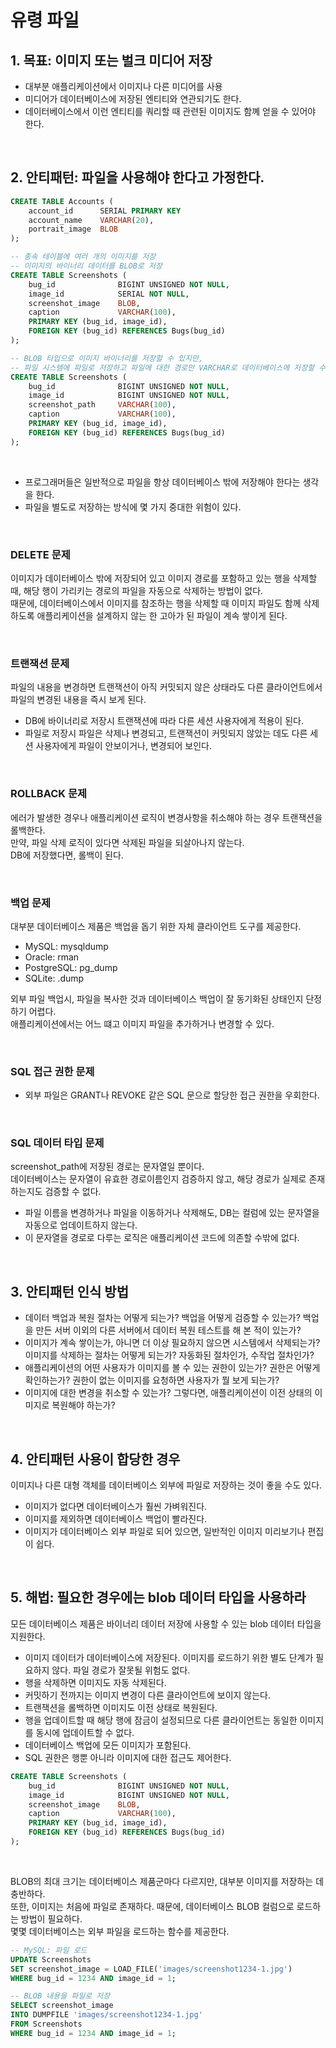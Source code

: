 # 유령 파일

## 1. 목표: 이미지 또는 벌크 미디어 저장

 - 대부분 애플리케이션에서 이미지나 다른 미디어를 사용
 - 미디어가 데이터베이스에 저장된 엔티티와 연관되기도 한다.
 - 데이터베이스에서 이런 엔티티를 쿼리할 때 관련된 이미지도 함꼐 얻을 수 있어야 한다.

<br/>

## 2. 안티패턴: 파일을 사용해야 한다고 가정한다.

```sql
CREATE TABLE Accounts (
    account_id      SERIAL PRIMARY KEY
    account_name    VARCHAR(20),
    portrait_image  BLOB
);

-- 종속 테이블에 여러 개의 이미지를 저장
-- 이미지의 바이너리 데이터를 BLOB로 저장
CREATE TABLE Screenshots (
    bug_id              BIGINT UNSIGNED NOT NULL,
    image_id            SERIAL NOT NULL,
    screenshot_image    BLOB,
    caption             VARCHAR(100),
    PRIMARY KEY (bug_id, image_id),
    FOREIGN KEY (bug_id) REFERENCES Bugs(bug_id)
);

-- BLOB 타입으로 이미지 바이너리를 저장할 수 있지만,
-- 파일 시스템에 파일로 저장하고 파일에 대한 경로만 VARCHAR로 데이터베이스에 저장할 수도 있다.
CREATE TABLE Screenshots (
    bug_id              BIGINT UNSIGNED NOT NULL,
    image_id            BIGINT UNSIGNED NOT NULL,
    screenshot_path     VARCHAR(100),
    caption             VARCHAR(100),
    PRIMARY KEY (bug_id, image_id),
    FOREIGN KEY (bug_id) REFERENCES Bugs(bug_id)
);
```
<br/>

 - 프로그래머들은 일반적으로 파일을 항상 데이터베이스 밖에 저장해야 한다는 생각을 한다.
 - 파일을 별도로 저장하는 방식에 몇 가지 중대한 위험이 있다.

<br/>

### DELETE 문제

이미지가 데이터베이스 밖에 저장되어 있고 이미지 경로를 포함하고 있는 행을 삭제할 때, 해당 행이 가리키는 경로의 파일을 자동으로 삭제하는 방법이 없다.  
때문에, 데이터베이스에서 이미지를 참조하는 행을 삭제할 때 이미지 파일도 함께 삭제하도록 애플리케이션을 설계하지 않는 한 고아가 된 파일이 계속 쌓이게 된다.  

<br/>

### 트랜잭션 문제

파일의 내용을 변경하면 트랜잭션이 아직 커밋되지 않은 상태라도 다른 클라이언트에서 파일의 변경된 내용을 즉시 보게 된다.  
 - DB에 바이너리로 저장시 트랜잭션에 따라 다른 세션 사용자에게 적용이 된다.
 - 파일로 저장시 파일은 삭제나 변경되고, 트랜잭션이 커밋되지 않았는 데도 다른 세션 사용자에게 파일이 안보이거나, 변경되어 보인다.

<br/>

### ROLLBACK 문제

에러가 발생한 경우나 애플리케이션 로직이 변경사항을 취소해야 하는 경우 트랜잭션을 롤백한다.  
만약, 파일 삭제 로직이 있다면 삭제된 파일을 되살아나지 않는다.  
DB에 저장했다면, 롤백이 된다.  

<br/>

### 백업 문제

대부분 데이터베이스 제품은 백업을 돕기 위한 자체 클라이언트 도구를 제공한다.  
 - MySQL: mysqldump
 - Oracle: rman
 - PostgreSQL: pg_dump
 - SQLite: .dump

외부 파일 백업시, 파일을 복사한 것과 데이터베이스 백업이 잘 동기화된 상태인지 단정하기 어렵다.  
애플리케이션에서는 어느 떄고 이미지 파일을 추가하거나 변경할 수 있다.  

<br/>

### SQL 접근 권한 문제

 - 외부 파일은 GRANT나 REVOKE 같은 SQL 문으로 할당한 접근 권한을 우회한다.  

<br/>

### SQL 데이터 타입 문제

screenshot_path에 저장된 경로는 문자열일 뿐이다.  
데이터베이스는 문자열이 유효한 경로이름인지 검증하지 않고, 해당 경로가 실제로 존재하는지도 검증할 수 없다.  
 - 파일 이름을 변경하거나 파일을 이동하거나 삭제해도, DB는 컬럼에 있는 문자열을 자동으로 업데이트하지 않는다.
 - 이 문자열을 경로로 다루는 로직은 애플리케이션 코드에 의존할 수밖에 없다.

<br/>

## 3. 안티패턴 인식 방법

 - 데이터 백업과 복원 절차는 어떻게 되는가? 백업을 어떻게 검증할 수 있는가? 백업을 만든 서버 이외의 다른 서버에서 데이터 복원 테스트를 해 본 적이 있는가?
 - 이미지가 계속 쌓이는가, 아니면 더 이상 필요하지 않으면 시스템에서 삭제되는가? 이미지를 삭제하는 절차는 어떻게 되는가? 자동화된 절차인가, 수작업 절차인가?
 - 애플리케이션의 어떤 사용자가 이미지를 볼 수 있는 권한이 있는가? 권한은 어떻게 확인하는가? 권한이 없는 이미지를 요청하면 사용자가 뭘 보게 되는가?
 - 이미지에 대한 변경을 취소할 수 있는가? 그렇다면, 애플리케이션이 이전 상태의 이미지로 복원해야 하는가?

<br/>

## 4. 안티패턴 사용이 합당한 경우

이미지나 다른 대형 객체를 데이터베이스 외부에 파일로 저장하는 것이 좋을 수도 있다.  

 - 이미지가 없다면 데이터베이스가 훨씬 가벼워진다.
 - 이미지를 제외하면 데이터베이스 백업이 빨라진다.
 - 이미지가 데이터베이스 외부 파일로 되어 있으면, 일반적인 이미지 미리보기나 편집이 쉽다.

<br/>

## 5. 해법: 필요한 경우에는 blob 데이터 타입을 사용하라

모든 데이터베이스 제품은 바이너리 데이터 저장에 사용할 수 있는 blob 데이터 타입을 지원한다.  
 - 이미지 데이터가 데이터베이스에 저장된다. 이미지를 로드하기 위한 별도 단계가 필요하지 않다. 파일 경로가 잘못될 위험도 없다.
 - 행을 삭제하면 이미지도 자동 삭제된다.
 - 커밋하기 전까지는 이미지 변경이 다른 클라이언트에 보이지 않는다.
 - 트랜잭션을 롤백하면 이미지도 이전 상태로 복원된다.
 - 행을 업데이트할 때 해당 행에 잠금이 설정되므로 다른 클라이언트는 동일한 이미지를 동시에 업데이트할 수 없다.
 - 데이터베이스 백업에 모든 이미지가 포함된다.
 - SQL 권한은 행뿐 아니라 이미지에 대한 접근도 제어한다.
```sql
CREATE TABLE Screenshots (
    bug_id              BIGINT UNSIGNED NOT NULL,
    image_id            BIGINT UNSIGNED NOT NULL,
    screenshot_image    BLOB,
    caption             VARCHAR(100),
    PRIMARY KEY (bug_id, image_id),
    FOREIGN KEY (bug_id) REFERENCES Bugs(bug_id)
);
```
<br/>

BLOB의 최대 크기는 데이터베이스 제품군마다 다르지만, 대부분 이미지를 저장하는 데 충반하다.  
또한, 이미지는 처음에 파일로 존재하다. 때문에, 데이터베이스 BLOB 컬럼으로 로드하는 방법이 필요하다.  
몇몇 데이터베이스는 외부 파일을 로드하는 함수를 제공한다.  

```sql
-- MySQL: 파일 로드
UPDATE Screenshots
SET screenshot_image = LOAD_FILE('images/screenshot1234-1.jpg')
WHERE bug_id = 1234 AND image_id = 1;

-- BLOB 내용을 파일로 저장
SELECT screenshot_image
INTO DUMPFILE 'images/screenshot1234-1.jpg'
FROM Screenshots
WHERE bug_id = 1234 AND image_id = 1;
```

